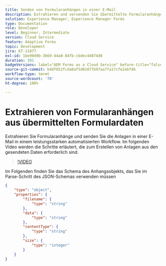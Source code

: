 ```yaml
---
title: Senden von Formularanhängen in einer E-Mail
description: Extrahieren und versenden Sie übermittelte Formularanhänge in einer E-Mail mit dem Power Automate-Workflow
solution: Experience Manager, Experience Manager Forms
type: Documentation
role: Developer
level: Beginner, Intermediate
version: Cloud Service
feature: Adaptive Forms
topic: Development
jira: KT-11077
exl-id: 1be90d9b-3669-44a0-84fb-cbdec44074d8
duration: 391
badgeVersions: label="AEM Forms as a Cloud Service" before-title="false"
source-git-commit: b4df652fcda0af5d01077b97aa7fa17cfe2abf4b
workflow-type: tm+mt
source-wordcount: '78'
ht-degree: 100%

---
```


# Extrahieren von Formularanhängen aus übermittelten Formulardaten

Extrahieren Sie Formularanhänge und senden Sie die Anlagen in einer E-Mail in einem leistungsstarken automatisierten Workflow.
Im folgenden Video werden die Schritte erläutert, die zum Erstellen von Anlagen aus den gesendeten Daten erforderlich sind.
>[!VIDEO](https://video.tv.adobe.com/v/3409017?quality=12&learn=on)

Im Folgenden finden Sie das Schema des Anhangsobjekts, das Sie im Parse-Schritt des JSON-Schemas verwenden müssen

```json
{
    "type": "object",
    "properties": {
        "filename": {
            "type": "string"
        },
        "data": {
            "type": "string"
        },
        "contentType": {
            "type": "string"
        },
        "size": {
            "type": "integer"
        }
    }
}
```
